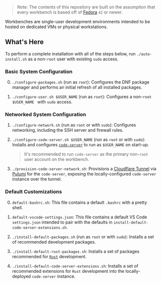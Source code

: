> _Note_: The contents of this repository are built on the assumption that
> every workbench is based off of [Fedora](https://fedoraproject.org)
> `42` or newer.

Workbenches are single-user development environments
intended to be hosted on dedicated VMs or physical workstations.

## What's Here

To perform a complete installation with all of the steps below,
run `./auto-install.sh` as a non-`root` user with existing `sudo` access.

### Basic System Configuration

0. `./configure-packages.sh` (run as `root`): Configures the DNF package manager and performs an initial refresh of all installed packages.

1. `./configure-user.sh $USER_NAME` (run as `root`): Configures a non-`root` `$USER_NAME ` with `sudo` access.

### Networked System Configuration

1. `./configure-network.sh` (run as `root` or with `sudo`): Configures networking, including the SSH server and firewall rules.

2. `./configure-code-server.sh $USER_NAME` (run as `root` or with `sudo`): Installs and configures
[`code-server`](https://github.com/coder/code-server) to run as `$USER_NAME` on start-up.
   > It's recommended to run `code-server` as the primary non-`root` user account on the workbench.

3. `./provision-code-server-network.sh`: Provisions a [Cloudflare Tunnel](https://developers.cloudflare.com/cloudflare-one/connections/connect-networks/)
via [Pulumi](https://www.pulumi.com) for the `code-server`, exposing the locally-configured `code-server` instance over the tunnel.

### Default Customizations

0. `default-bashrc.sh`: This file contains a default `.bashrc` with a pretty shell.

1. `default-vscode-settings.json`: This file contains a default VS Code `settings.json` intended
to pair with the defaults in `install-default-code-server-extensions.sh`.

2. `./install-default-packages.sh` (run as `root` or with `sudo`): Installs a set of recommended
development packages.

3. `./install-default-rust-packages.sh`: Installs a set of packages recommended for [`Rust`](https://www.rust-lang.org) development.

4. `./install-default-code-server-extensions.sh`: Installs a set of recommended extensions for `Rust` development into the locally-deployed `code-server` instance.